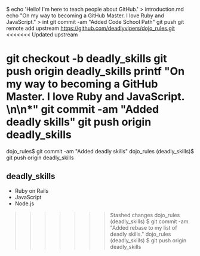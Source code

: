 $ echo 'Hello! I'm here to teach people about GitHub.' > introduction.md
echo "On my way to becoming a GitHub Master. I love Ruby and JavaScript." > int git commit -am "Added Code School Path" git push
git remote add upstream https://github.com/deadlyvipers/dojo_rules.git
<<<<<<< Updated upstream

git checkout -b deadly_skills
git push origin deadly_skills
printf "On my way to becoming a GitHub Master. I love Ruby and JavaScript. \n\n*"
git commit -am "Added deadly skills"
git push origin deadly_skills
=======
dojo_rules$ git commit -am "Added deadly skills"
dojo_rules (deadly_skills)$ git push origin deadly_skills
## deadly_skills
* Ruby on Rails
* JavaScript
* Node.js
>>>>>>> Stashed changes
dojo_rules (deadly_skills) $ git commit -am "Added rebase to my list of deadly skills."
dojo_rules (deadly_skills) $ git push origin deadly_skills
